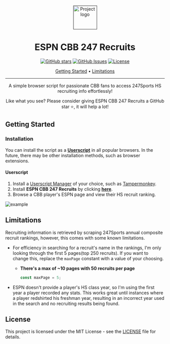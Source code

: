 <p align="center">
  <a href="" rel="noopener">
 <img width=75px height=75px src="https://github.com/asecco/espn-cbb-247-recruits/assets/40510223/53753258-6bfe-444f-af45-453a56f47fcc" alt="Project logo"></a>
</p>

<h1 align="center">ESPN CBB 247 Recruits</h1>

<div align="center">
  
  [![GitHub stars](https://img.shields.io/github/stars/asecco/espn-cbb-247-recruits)](https://github.com/asecco/espn-cbb-247-recruits/stargazers)
  [![GitHub Issues](https://img.shields.io/github/issues/asecco/espn-cbb-247-recruits.svg)](https://github.com/asecco/espn-cbb-247-recruits/issues)
  [![License](https://img.shields.io/badge/license-MIT-blue.svg)](/LICENSE)

</div>

<p align="center">
  <a href="#getting-started">Getting Started</a> •
  <a href="#limitations">Limitations</a>
</p>

---

<p align="center"> A simple browser script for passionate CBB fans to access 247Sports HS recruiting info effortlessly!
  <br> 
</p>
  
<p align="center">Like what you see? Please consider giving ESPN CBB 247 Recruits a GitHub star ⭐, it will help a lot!</p>

## Getting Started
### Installation
You can install the script as a **[Userscript](https://en.wikipedia.org/wiki/Userscript)** in all popular browsers. In the future, there may be other installation methods, such as browser extensions.

#### Userscript
1. Install a [Userscript Manager](https://en.wikipedia.org/wiki/Userscript_manager) of your choice, such as [Tampermonkey](https://www.tampermonkey.net/).
2. Install **ESPN CBB 247 Recruits** by clicking **[here](../../raw/main/dist/espn-cbb-247-recruits.user.js)**.
3. Browse a CBB player's ESPN page and view their HS recruit ranking.

![example](https://github.com/asecco/espn-cbb-247-recruits/assets/40510223/f8ce2998-6135-402c-8bcf-36d0ac3dc889)

## Limitations
Recruiting information is retrieved by scraping 247Sports annual composite recruit rankings, however, this comes with some known limitations.
- For efficiency in searching for a recruit's name in the rankings, I'm only looking through the first 5 pages(top 250 recruits). If you want to change this, replace the `maxPage` constant with a value of your choosing.
  - **There's a max of ~10 pages with 50 recruits per page**
    ```js
    const maxPage = 5;
    ```

- ESPN doesn't provide a player's HS class year, so I'm using the first year a player recorded any stats. This works great until instances where a player redshirted his freshman year, resulting in an incorrect year used in the search and no recruiting results being found.

## License
This project is licensed under the MIT License - see the [LICENSE](LICENSE) file for details.

